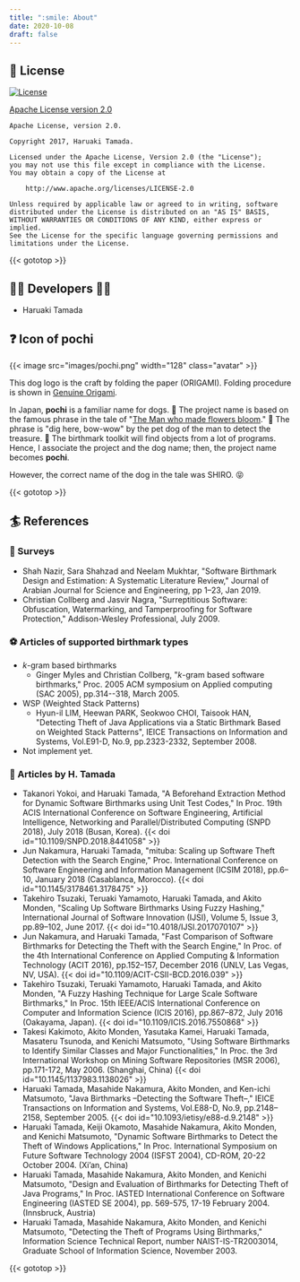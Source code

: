 ```yaml
---
title: ":smile: About"
date: 2020-10-08
draft: false
---
```


## :scroll: License 

[![License](https://img.shields.io/badge/license-Apache%202.0-blue.svg?style=flat)](https://github.com/tamada/pochi/blob/master/LICENSE)

[Apache License version 2.0](https://github.com/tamada/pochi/blob/master/LICENSE)

    Apache License, version 2.0.
    
    Copyright 2017, Haruaki Tamada.
    
    Licensed under the Apache License, Version 2.0 (the "License");
    you may not use this file except in compliance with the License.
    You may obtain a copy of the License at
    
        http://www.apache.org/licenses/LICENSE-2.0
        
    Unless required by applicable law or agreed to in writing, software
    distributed under the License is distributed on an "AS IS" BASIS,
    WITHOUT WARRANTIES OR CONDITIONS OF ANY KIND, either express or implied.
    See the License for the specific language governing permissions and
    limitations under the License.


{{< gototop >}}

## :man_office_worker: Developers :woman_office_worker: 

* Haruaki Tamada

## :question: Icon of pochi

{{< image src="images/pochi.png" width="128" class="avatar" >}}

This dog logo is the craft by folding the paper (ORIGAMI).
Folding procedure is shown in [Genuine Origami](https://www.amazon.com/dp/4889962514).

In Japan, **pochi** is a familiar name for dogs. :dog:
The project name is based on the famous phrase in the tale of "[The Man who made flowers bloom](http://hukumusume.com/douwa/English/jap/05/01_j&E.html)." :cherry_blossom:
The phrase is "dig here, bow-wow" by the pet dog of the man to detect the treasure. :gift:
The birthmark toolkit will find objects from a lot of programs.
Hence, I associate the project and the dog name; then, the project name becomes **pochi**.

However, the correct name of the dog in the tale was SHIRO. :stuck_out_tongue_closed_eyes:

{{< gototop >}}

## :surfer: References

### :basketball: Surveys

* <a name="#2019ajse_nazir"></a> Shah Nazir, Sara Shahzad and Neelam Mukhtar, "Software Birthmark Design and Estimation: A Systematic Literature Review," Journal of Arabian Journal for Science and Engineering, pp 1–23, Jan 2019.
* <a name="#2009protection_collberg"></a> Christian Collberg and Jasvir Nagra, "Surreptitious Software: Obfuscation, Watermarking, and Tamperproofing for Software Protection," Addison-Wesley Professional, July 2009.
 
### :soccer: Articles of supported birthmark types

* *k*-gram based birthmarks
    * <a name="#2005sac_myles"></a> Ginger Myles and Christian Collberg, "*k*-gram based software birthmarks," Proc. 2005 ACM symposium on Applied computing (SAC 2005), pp.314--318, March 2005.
* WSP (Weighted Stack Patterns)
    * <a name="#2008ieice_lim"></a> Hyun-il LIM, Heewan PARK, Seokwoo CHOI, Taisook HAN, "Detecting Theft of Java Applications via a Static Birthmark Based on Weighted Stack Patterns", IEICE Transactions on Information and Systems, Vol.E91-D, No.9, pp.2323-2332, September 2008.
* Not implement yet.

### :tennis: Articles by H. Tamada

* <a name="#2018snpd_yokoi"></a> Takanori Yokoi, and Haruaki Tamada, "A Beforehand Extraction Method for Dynamic Software Birthmarks using Unit Test Codes," In Proc. 19th ACIS International Conference on Software Engineering, Artificial Intelligence, Networking and Parallel/Distributed Computing (SNPD 2018), July 2018 (Busan, Korea).
{{< doi id="10.1109/SNPD.2018.8441058" >}}
* <a name="#2018icsim_nakamura"></a> Jun Nakamura, Haruaki Tamada, "mituba: Scaling up Software Theft Detection with the Search Engine," Proc. International Conference on Software Engineering and Information Management (ICSIM 2018), pp.6–10, January 2018 (Casablanca, Morocco).
{{< doi id="10.1145/3178461.3178475" >}}
* <a name="#2017ijsi_tsuzaki"></a> Takehiro Tsuzaki, Teruaki Yamamoto, Haruaki Tamada, and Akito Monden, "Scaling Up Software Birthmarks Using Fuzzy Hashing," International Journal of Software Innovation (IJSI), Volume 5, Issue 3, pp.89–102, June 2017.
{{< doi id="10.4018/IJSI.2017070107" >}}
* <a name="#2016acit_nakamura"></a> Jun Nakamura, and Haruaki Tamada, "Fast Comparison of Software Birthmarks for Detecting the Theft with the Search Engine," In Proc. of the 4th International Conference on Applied Computing & Information Technology (ACIT 2016), pp.152–157, December 2016 (UNLV, Las Vegas, NV, USA).
{{< doi id="10.1109/ACIT-CSII-BCD.2016.039" >}}
* <a name="#2016icis_tsuzaki"></a> Takehiro Tsuzaki, Teruaki Yamamoto, Haruaki Tamada, and Akito Monden, "A Fuzzy Hashing Technique for Large Scale Software Birthmarks," In Proc. 15th IEEE/ACIS International Conference on Computer and Information Science (ICIS 2016), pp.867–872, July 2016 (Oakayama, Japan).
{{< doi id="10.1109/ICIS.2016.7550868" >}}
* <a name="#2006msr_kakimoto"></a> Takesi Kakimoto, Akito Monden, Yasutaka Kamei, Haruaki Tamada, Masateru Tsunoda, and Kenichi Matsumoto, "Using Software Birthmarks to Identify Similar Classes and Major Functionalities," In Proc. the 3rd International Workshop on Mining Software Repositories (MSR 2006), pp.171-172, May 2006. (Shanghai, China)
{{< doi id="10.1145/1137983.1138026" >}}
* <a name="#2005ieice_tamada"></a> Haruaki Tamada, Masahide Nakamura, Akito Monden, and Ken-ichi Matsumoto, "Java Birthmarks –Detecting the Software Theft–," IEICE Transactions on Information and Systems, Vol.E88-D, No.9, pp.2148–2158, September 2005.
{{< doi id="10.1093/ietisy/e88-d.9.2148" >}}
* <a name="#2004isfst_tamada"></a> Haruaki Tamada, Keiji Okamoto, Masahide Nakamura, Akito Monden, and Kenichi Matsumoto, "Dynamic Software Birthmarks to Detect the Theft of Windows Applications," In Proc. International Symposium on Future Software Technology 2004 (ISFST 2004), CD-ROM, 20-22 October 2004. (Xi’an, China)
* <a name="#2004iasted_tamada"></a> Haruaki Tamada, Masahide Nakamura, Akito Monden, and Kenichi Matsumoto, "Design and Evaluation of Birthmarks for Detecting Theft of Java Programs," In Proc. IASTED International Conference on Software Engineering (IASTED SE 2004), pp. 569-575, 17-19 February 2004. (Innsbruck, Austria)
* <a name="#2003naist_tamada"></a> Haruaki Tamada, Masahide Nakamura, Akito Monden, and Kenichi Matsumoto, "Detecting the Theft of Programs Using Birthmarks," Information Science Technical Report, number NAIST-IS-TR2003014, Graduate School of Information Science, November 2003.

{{< gototop >}}

